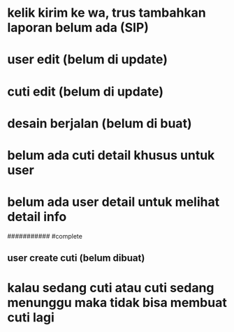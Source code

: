 # kelik kirim ke wa, trus tambahkan laporan belum ada (SIP)

# user edit (belum di update)

# cuti edit (belum di update)

# desain berjalan (belum di buat)

# belum ada cuti detail khusus untuk user

# belum ada user detail untuk melihat detail info

###########
#complete

## user create cuti (belum dibuat)

# kalau sedang cuti atau cuti sedang menunggu maka tidak bisa membuat cuti lagi
